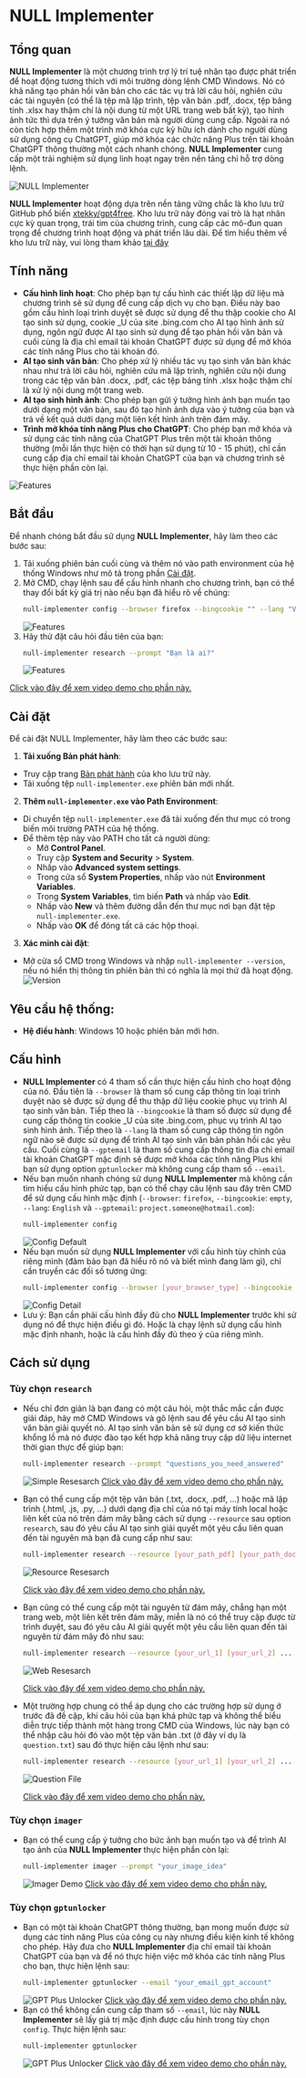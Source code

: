 # NULL Implementer
## Tổng quan
**NULL Implementer** là một chương trình trợ lý trí tuệ nhân tạo được phát triển để hoạt động tương thích với môi trường dòng lệnh CMD Windows. Nó có khả năng tạo phản hồi văn bản cho các tác vụ trả lời câu hỏi, nghiên cứu các tài nguyên (có thể là tệp mã lập trình, tệp văn bản .pdf, .docx, tệp bảng tính .xlsx hay thậm chí là nội dung từ một URL trang web bất kỳ), tạo hình ảnh tức thì dựa trên ý tưởng văn bản mà người dùng cung cấp. Ngoài ra nó còn tích hợp thêm một trình mở khóa cực kỳ hữu ích dành cho người dùng sử dụng công cụ ChatGPT, giúp mở khóa các chức năng Plus trên tài khoản ChatGPT thông thường một cách nhanh chóng. **NULL Implementer** cung cấp một trải nghiệm sử dụng linh hoạt ngay trên nền tảng chỉ hỗ trợ dòng lệnh.

![NULL Implementer](https://null-command.github.io/NULL-Implementer/demos_resources/main.jpg)

**NULL Implementer** hoạt động dựa trên nền tảng vững chắc là kho lưu trữ GitHub phổ biến [xtekky/gpt4free](https://github.com/xtekky/gpt4free). Kho lưu trữ này đóng vai trò là hạt nhân cực kỳ quan trọng, trái tim của chương trình, cung cấp các mô-đun quan trọng để chương trình hoạt động và phát triển lâu dài. Để tìm hiểu thêm về kho lưu trữ này, vui lòng tham khảo [tại đây](https://github.com/xtekky/gpt4free)

## Tính năng
- **Cấu hình linh hoạt**: Cho phép bạn tự cấu hình các thiết lập dữ liệu mà chương trình sẽ sử dụng để cung cấp dịch vụ cho bạn. Điều này bao gồm cấu hình loại trình duyệt sẽ được sử dụng để thu thập cookie cho AI tạo sinh sử dụng, cookie _U của site .bing.com cho AI tạo hình ảnh sử dụng, ngôn ngữ được AI tạo sinh sử dụng để tạo phản hồi văn bản và cuối cùng là địa chỉ email tài khoản ChatGPT được sử dụng để mở khóa các tính năng Plus cho tài khoản đó.
- **AI tạo sinh văn bản**: Cho phép xử lý nhiều tác vụ tạo sinh văn bản khác nhau như trả lời câu hỏi, nghiên cứu mã lập trình, nghiên cứu nội dung trong các tệp văn bản .docx, .pdf, các tệp bảng tính .xlsx hoặc thậm chí là xử lý nội dung một trang web.
- **AI tạo sinh hình ảnh**: Cho phép bạn gửi ý tưởng hình ảnh bạn muốn tạo dưới dạng một văn bản, sau đó tạo hình ảnh dựa vào ý tưởng của bạn và trả về kết quả dưới dạng một liên kết hình ảnh trên đám mây.
- **Trình mở khóa tính năng Plus cho ChatGPT**: Cho phép bạn mở khóa và sử dụng các tính năng của ChatGPT Plus trên một tài khoản thông thường (mỗi lần thực hiện có thời hạn sử dụng từ 10 - 15 phút), chỉ cần cung cấp địa chỉ email tài khoản ChatGPT của bạn và chương trình sẽ thực hiện phần còn lại.

![Features](https://null-command.github.io/NULL-Implementer/demos_resources/features.png)

## Bắt đầu
Để nhanh chóng bắt đầu sử dụng **NULL Implementer**, hãy làm theo các bước sau:
1. Tải xuống phiên bản cuối cùng và thêm nó vào path environment của hệ thống Windows như mô tả trong phần [Cài đặt](#installation).
2. Mở CMD, chạy lệnh sau để cấu hình nhanh cho chương trình, bạn có thể thay đổi bất kỳ giá trị nào nếu bạn đã hiểu rõ về chúng:
    ```bash
    null-implementer config --browser firefox --bingcookie "" --lang "Việt Nam"
    ```
    ![Features](https://null-command.github.io/NULL-Implementer/demos_resources/demo_3_getting_started.png)
3. Hãy thử đặt câu hỏi đầu tiên của bạn:
    ```bash
    null-implementer research --prompt "Bạn là ai?"
    ```
    ![Features](https://null-command.github.io/NULL-Implementer/demos_resources/demo_4_getting_started.png)

[Click vào đây để xem video demo cho phần này.](https://null-command.github.io/NULL-Implementer/demos_resources/demo_2_getting_started.mp4)

## Cài đặt
Để cài đặt NULL Implementer, hãy làm theo các bước sau:
1. **Tải xuống Bản phát hành**:
- Truy cập trang [Bản phát hành](https://github.com/NULL-Command/PROJECT-null-implementer/releases) của kho lưu trữ này.
- Tải xuống tệp `null-implementer.exe` phiên bản mới nhất.
2. **Thêm `null-implementer.exe` vào Path Environment**:
- Di chuyển tệp `null-implementer.exe` đã tải xuống đến thư mục có trong biến môi trường PATH của hệ thống.
- Để thêm tệp này vào PATH cho tất cả người dùng:
    - Mở **Control Panel**.
    - Truy cập **System and Security** > **System**.
    - Nhấp vào **Advanced system settings**.
    - Trong cửa sổ **System Properties**, nhấp vào nút **Environment Variables**.
    - Trong **System Variables**, tìm biến **Path** và nhấp vào **Edit**.
    - Nhấp vào **New** và thêm đường dẫn đến thư mục nơi bạn đặt tệp `null-implementer.exe`.
    - Nhấp vào **OK** để đóng tất cả các hộp thoại.
3. **Xác minh cài đặt**:
- Mở cửa sổ CMD trong Windows và nhập `null-implementer --version`, nếu nó hiển thị thông tin phiên bản thì có nghĩa là mọi thứ đã hoạt động.
![Version](https://null-command.github.io/NULL-Implementer/demos_resources/version.png)

## Yêu cầu hệ thống:
- **Hệ điều hành**: Windows 10 hoặc phiên bản mới hơn.

## Cấu hình
- **NULL Implementer** có 4 tham số cần thực hiện cấu hình cho hoạt động của nó. Đầu tiên là `--browser` là tham số cung cấp thông tin loại trình duyệt nào sẽ được sử dụng để thu thập dữ liệu cookie phục vụ trình AI tạo sinh văn bản. Tiếp theo là `--bingcookie` là tham số được sử dụng để cung cấp thông tin cookie _U của site .bing.com, phục vụ trình AI tạo sinh hình ảnh. Tiếp theo là `--lang` là tham số cung câp thông tin ngôn ngữ nào sẽ được sử dụng để trình AI tạo sinh văn bản phản hồi các yêu cầu. Cuối cùng là `--gptemail` là tham số cung cấp thông tin địa chỉ email tài khoản ChatGPT mặc định sẽ được mở khóa các tính năng Plus khi bạn sử dụng option `gptunlocker` mà không cung cấp tham số `--email`.
- Nếu bạn muốn nhanh chóng sử dụng **NULL Implementer** mà không cần tìm hiểu cấu hình phức tạp, bạn có thể chạy câu lệnh sau đây trên CMD để sử dụng cấu hình mặc định (`--browser`: `firefox`, `--bingcookie`: `empty`, `--lang`: `English` và `--gptemail`: `project.someone@hotmail.com`):
    ```bash
    null-implementer config
    ```
    ![Config Default](https://null-command.github.io/NULL-Implementer/demos_resources/config_default.png)
- Nếu bạn muốn sử dụng **NULL Implementer** với cấu hình tùy chỉnh của riêng mình (đảm bảo bạn đã hiểu rõ nó và biết mình đang làm gì), chỉ cần truyền các đối số tương ứng:
    ```bash
    null-implementer config --browser [your_browser_type] --bingcookie [your_bing_cookie] --lang [your_language] --gptemail [your_email_gpt_account]
    ```
    ![Config Detail](https://null-command.github.io/NULL-Implementer/demos_resources/config_detail.png)
- Lưu ý: Bạn cần phải cấu hình đầy đủ cho **NULL Implementer** trước khi sử dụng nó để thực hiện điều gì đó. Hoặc là chạy lệnh sử dụng cấu hình mặc định nhanh, hoặc là cấu hình đầy đủ theo ý của riêng mình.

## Cách sử dụng
### Tùy chọn `research`
- Nếu chỉ đơn giản là bạn đang có một câu hỏi, một thắc mắc cần được giải đáp, hãy mở CMD Windows và gõ lệnh sau để yêu cầu AI tạo sinh văn bản giải quyết nó. AI tạo sinh văn bản sẽ sử dụng cơ sở kiến thức khổng lồ mà nó được đào tạo kết hợp khả năng truy cập dữ liệu internet thời gian thực để giúp bạn:
    ```bash
    null-implementer research --prompt "questions_you_need_answered"
    ```
    ![Simple Resesarch](https://null-command.github.io/NULL-Implementer/demos_resources/simple_research.png)
[Click vào đây để xem video demo cho phần này.](https://null-command.github.io/NULL-Implementer/demos_resources/simple_research.mp4)
- Bạn có thể cung cấp một tệp văn bản (.txt, .docx, .pdf, ...) hoặc mã lập trình (.html, .js, .py, ...) dưới dạng địa chỉ của nó tại máy tính local hoặc liên kết của nó trên đám mây bằng cách sử dụng `--resource` sau option `research`, sau đó yêu cầu AI tạo sinh giải quyết một yêu cầu liên quan đến tài nguyên mà bạn đã cung cấp như sau:
    ```bash
    null-implementer research --resource [your_path_pdf] [your_path_docx] ... --prompt "questions_you_need_answered"
    ```
    ![Resource Resesarch](https://null-command.github.io/NULL-Implementer/demos_resources/resource_research.png)

    [Click vào đây để xem video demo cho phần này.](https://null-command.github.io/NULL-Implementer/demos_resources/resource_research.mp4)
- Bạn cũng có thể cung cấp một tài nguyên từ đám mây, chẳng hạn một trang web, một liên kết trên đám mây, miễn là nó có thể truy cập được từ trình duyệt, sau đó yêu câu AI giải quyết một yêu cầu liên quan đến tài nguyên từ đám mây đó như sau:
    ```bash
    null-implementer research --resource [your_url_1] [your_url_2] ... --prompt "questions_you_need_answered"
    ```
    ![Web Resesarch](https://null-command.github.io/NULL-Implementer/demos_resources/web_research.png)

    [Click vào đây để xem video demo cho phần này.](https://null-command.github.io/NULL-Implementer/demos_resources/web_research.mp4)
- Một trường hợp chung có thể áp dụng cho các trường hợp sử dụng ở trước đã đề cập, khi câu hỏi của bạn khá phức tạp và không thể biểu diễn trực tiếp thành một hàng trong CMD của Windows, lúc này bạn có thể nhập câu hỏi đó vào một tệp văn bản .txt (ở đây ví dụ là `question.txt`) sau đó thực hiện câu lệnh như sau:
    ```bash
    null-implementer research --resource [your_url_1] [your_url_2] ... --prompt "your_path_question_txt"
    ```
    ![Question File](https://null-command.github.io/NULL-Implementer/demos_resources/question_file.png)

    [Click vào đây để xem video demo cho phần này.](https://null-command.github.io/NULL-Implementer/demos_resources/question_file.mp4)
### Tùy chọn `imager`
- Bạn có thể cung cấp ý tưởng cho bức ảnh bạn muốn tạo và để trình AI tạo ảnh của **NULL Implementer** thực hiện phần còn lại:
    ```bash
    null-implementer imager --prompt "your_image_idea"
    ```
    ![Imager Demo](https://null-command.github.io/NULL-Implementer/demos_resources/imager_demo.png)
    [Click vào đây để xem video demo cho phần này.](https://null-command.github.io/NULL-Implementer/demos_resources/imager_demo.mp4)
### Tùy chọn `gptunlocker`
- Bạn có một tài khoản ChatGPT thông thường, bạn mong muốn được sử dụng các tính năng Plus của công cụ này nhưng điều kiện kinh tế không cho phép. Hãy đưa cho **NULL Implementer** địa chỉ email tài khoản ChatGPT của bạn và để nó thực hiện việc mở khóa các tính năng Plus cho bạn, thực hiện lệnh sau:
    ```bash
    null-implementer gptunlocker --email "your_email_gpt_account"
    ```
    ![GPT Plus Unlocker](https://null-command.github.io/NULL-Implementer/demos_resources/gptunlocker_demo.png)
    [Click vào đây để xem video demo cho phần này.](https://null-command.github.io/NULL-Implementer/demos_resources/gptunlocker_demo.mp4)
- Bạn có thể không cần cung cấp tham số `--email`, lúc này **NULL Implementer** sẽ lấy giá trị mặc định được cấu hình trong tùy chọn `config`. Thực hiện lệnh sau:
    ```bash
    null-implementer gptunlocker 
    ```
    ![GPT Plus Unlocker](https://null-command.github.io/NULL-Implementer/demos_resources/gptunlocker_demo_1.png)
    [Click vào đây để xem video demo cho phần này.](https://null-command.github.io/NULL-Implementer/demos_resources/gptunlocker_demo_1.mp4)